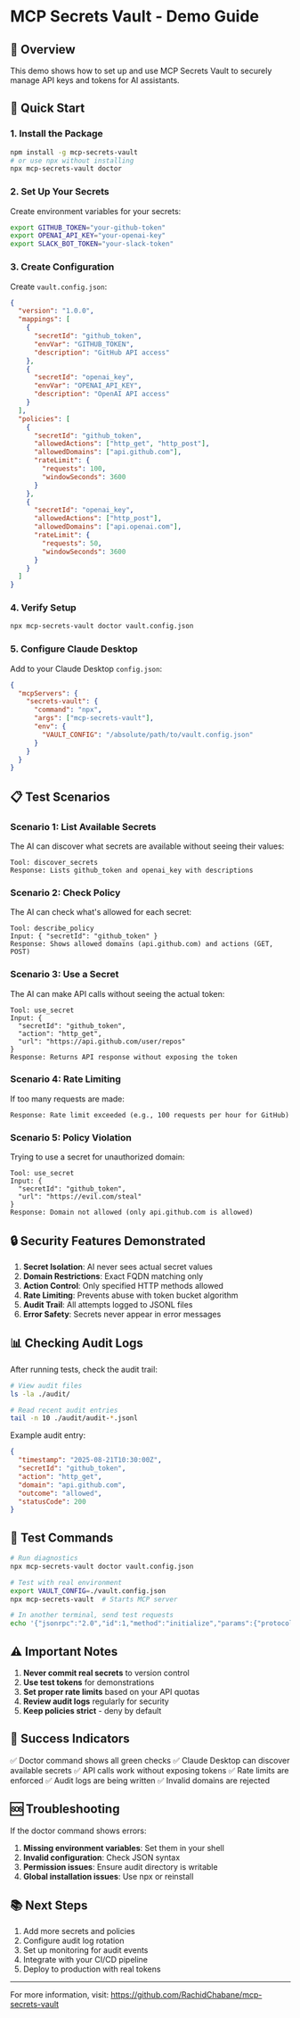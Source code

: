 # MCP Secrets Vault - Demo Guide

## 🎯 Overview

This demo shows how to set up and use MCP Secrets Vault to securely manage API keys and tokens for AI assistants.

## 🚀 Quick Start

### 1. Install the Package

```bash
npm install -g mcp-secrets-vault
# or use npx without installing
npx mcp-secrets-vault doctor
```

### 2. Set Up Your Secrets

Create environment variables for your secrets:

```bash
export GITHUB_TOKEN="your-github-token"
export OPENAI_API_KEY="your-openai-key"
export SLACK_BOT_TOKEN="your-slack-token"
```

### 3. Create Configuration

Create `vault.config.json`:

```json
{
  "version": "1.0.0",
  "mappings": [
    {
      "secretId": "github_token",
      "envVar": "GITHUB_TOKEN",
      "description": "GitHub API access"
    },
    {
      "secretId": "openai_key",
      "envVar": "OPENAI_API_KEY",
      "description": "OpenAI API access"
    }
  ],
  "policies": [
    {
      "secretId": "github_token",
      "allowedActions": ["http_get", "http_post"],
      "allowedDomains": ["api.github.com"],
      "rateLimit": {
        "requests": 100,
        "windowSeconds": 3600
      }
    },
    {
      "secretId": "openai_key",
      "allowedActions": ["http_post"],
      "allowedDomains": ["api.openai.com"],
      "rateLimit": {
        "requests": 50,
        "windowSeconds": 3600
      }
    }
  ]
}
```

### 4. Verify Setup

```bash
npx mcp-secrets-vault doctor vault.config.json
```

### 5. Configure Claude Desktop

Add to your Claude Desktop `config.json`:

```json
{
  "mcpServers": {
    "secrets-vault": {
      "command": "npx",
      "args": ["mcp-secrets-vault"],
      "env": {
        "VAULT_CONFIG": "/absolute/path/to/vault.config.json"
      }
    }
  }
}
```

## 📋 Test Scenarios

### Scenario 1: List Available Secrets

The AI can discover what secrets are available without seeing their values:

```
Tool: discover_secrets
Response: Lists github_token and openai_key with descriptions
```

### Scenario 2: Check Policy

The AI can check what's allowed for each secret:

```
Tool: describe_policy
Input: { "secretId": "github_token" }
Response: Shows allowed domains (api.github.com) and actions (GET, POST)
```

### Scenario 3: Use a Secret

The AI can make API calls without seeing the actual token:

```
Tool: use_secret
Input: {
  "secretId": "github_token",
  "action": "http_get",
  "url": "https://api.github.com/user/repos"
}
Response: Returns API response without exposing the token
```

### Scenario 4: Rate Limiting

If too many requests are made:

```
Response: Rate limit exceeded (e.g., 100 requests per hour for GitHub)
```

### Scenario 5: Policy Violation

Trying to use a secret for unauthorized domain:

```
Tool: use_secret
Input: {
  "secretId": "github_token",
  "url": "https://evil.com/steal"
}
Response: Domain not allowed (only api.github.com is allowed)
```

## 🔒 Security Features Demonstrated

1. **Secret Isolation**: AI never sees actual secret values
2. **Domain Restrictions**: Exact FQDN matching only
3. **Action Control**: Only specified HTTP methods allowed
4. **Rate Limiting**: Prevents abuse with token bucket algorithm
5. **Audit Trail**: All attempts logged to JSONL files
6. **Error Safety**: Secrets never appear in error messages

## 📊 Checking Audit Logs

After running tests, check the audit trail:

```bash
# View audit files
ls -la ./audit/

# Read recent audit entries
tail -n 10 ./audit/audit-*.jsonl
```

Example audit entry:
```json
{
  "timestamp": "2025-08-21T10:30:00Z",
  "secretId": "github_token",
  "action": "http_get",
  "domain": "api.github.com",
  "outcome": "allowed",
  "statusCode": 200
}
```

## 🧪 Test Commands

```bash
# Run diagnostics
npx mcp-secrets-vault doctor vault.config.json

# Test with real environment
export VAULT_CONFIG=./vault.config.json
npx mcp-secrets-vault  # Starts MCP server

# In another terminal, send test requests
echo '{"jsonrpc":"2.0","id":1,"method":"initialize","params":{"protocolVersion":"1.0.0"}}' | npx mcp-secrets-vault
```

## ⚠️ Important Notes

1. **Never commit real secrets** to version control
2. **Use test tokens** for demonstrations
3. **Set proper rate limits** based on your API quotas
4. **Review audit logs** regularly for security
5. **Keep policies strict** - deny by default

## 🎉 Success Indicators

✅ Doctor command shows all green checks
✅ Claude Desktop can discover available secrets
✅ API calls work without exposing tokens
✅ Rate limits are enforced
✅ Audit logs are being written
✅ Invalid domains are rejected

## 🆘 Troubleshooting

If the doctor command shows errors:

1. **Missing environment variables**: Set them in your shell
2. **Invalid configuration**: Check JSON syntax
3. **Permission issues**: Ensure audit directory is writable
4. **Global installation issues**: Use npx or reinstall

## 📚 Next Steps

1. Add more secrets and policies
2. Configure audit log rotation
3. Set up monitoring for audit events
4. Integrate with your CI/CD pipeline
5. Deploy to production with real tokens

---

For more information, visit: https://github.com/RachidChabane/mcp-secrets-vault